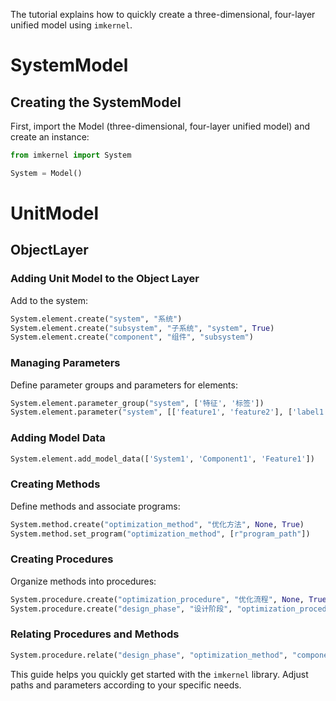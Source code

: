 The tutorial explains how to quickly create a three-dimensional, four-layer unified model using `imkernel`.

# SystemModel
## Creating the SystemModel
First, import the Model (three-dimensional, four-layer unified model) and create an instance:

```python
from imkernel import System

System = Model()
```

# UnitModel
## ObjectLayer
### Adding Unit Model to the Object Layer
Add to the system:

```python
System.element.create("system", "系统")
System.element.create("subsystem", "子系统", "system", True)
System.element.create("component", "组件", "subsystem")
```

### Managing Parameters

Define parameter groups and parameters for elements:

```python
System.element.parameter_group("system", ['特征', '标签'])
System.element.parameter("system", [['feature1', 'feature2'], ['label1']])
```

### Adding Model Data

```python
System.element.add_model_data(['System1', 'Component1', 'Feature1'])
```

### Creating Methods

Define methods and associate programs:

```python
System.method.create("optimization_method", "优化方法", None, True)
System.method.set_program("optimization_method", [r"program_path"])
```

### Creating Procedures

Organize methods into procedures:

```python
System.procedure.create("optimization_procedure", "优化流程", None, True)
System.procedure.create("design_phase", "设计阶段", "optimization_procedure", True)
```

### Relating Procedures and Methods

```python
System.procedure.relate("design_phase", "optimization_method", "component")
```

This guide helps you quickly get started with the `imkernel` library. Adjust paths and parameters according to your specific needs.